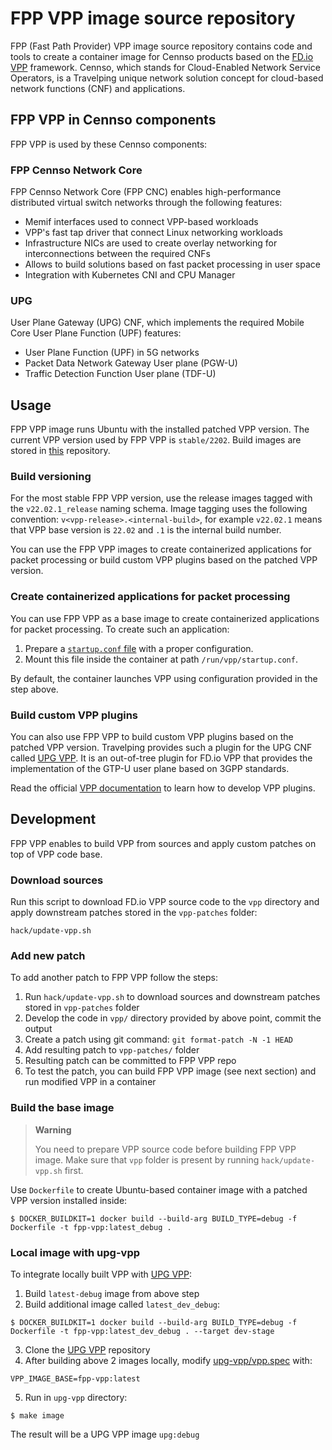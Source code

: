 # FPP VPP image source repository

FPP (Fast Path Provider) VPP image source repository contains code and tools to create a container image for Cennso products
based on the [FD.io VPP](https://s3-docs.fd.io/vpp/22.02/) framework. Cennso, which stands for Cloud-Enabled Network Service
Operators, is a Travelping unique network solution concept for cloud-based network functions (CNF) and applications.

## FPP VPP in Cennso components

FPP VPP is used by these Cennso components:

### FPP Cennso Network Core

FPP Cennso Network Core (FPP CNC) enables high-performance distributed virtual switch networks through the following features:

- Memif interfaces used to connect VPP-based workloads
- VPP's fast tap driver that connect Linux networking workloads
- Infrastructure NICs are used to create overlay networking for interconnections between the required CNFs
- Allows to build solutions based on fast packet processing in user space
- Integration with Kubernetes CNI and CPU Manager

### UPG

User Plane Gateway (UPG) CNF, which implements the required Mobile Core User Plane Function (UPF) features:

- User Plane Function (UPF) in 5G networks
- Packet Data Network Gateway User plane (PGW-U)
- Traffic Detection Function User plane (TDF-U)

## Usage

FPP VPP image runs Ubuntu with the installed patched VPP version. The current VPP version used by FPP VPP is `stable/2202`.
Build images are stored in [this](https://quay.io/repository/travelping/fpp-vpp?tab=tags) repository.

### Build versioning

For the most stable FPP VPP version, use the release images tagged with the `v22.02.1_release` naming schema.
Image tagging uses the following convention: `v<vpp-release>.<internal-build>`, for example `v22.02.1` means that VPP base version is `22.02`
and `.1` is the internal build number.

You can use the FPP VPP images to create containerized applications for packet processing or build custom VPP plugins based on the patched VPP version.

### Create containerized applications for packet processing

You can use FPP VPP as a base image to create containerized applications for packet processing. To create such an application:
1. Prepare a [`startup.conf` file](https://my-vpp-docs.readthedocs.io/en/latest/gettingstarted/users/configuring/startup.html) with a proper configuration.
2. Mount this file inside the container at path `/run/vpp/startup.conf`.

By default, the container launches VPP using configuration provided in the step above.

### Build custom VPP plugins

You can also use FPP VPP to build custom VPP plugins based on the patched VPP version.
Travelping provides such a plugin for the UPG CNF called [UPG VPP](https://github.com/travelping/upg-vpp). It is an out-of-tree plugin for FD.io VPP that provides the implementation of the GTP-U user plane based on 3GPP standards.

Read the official [VPP documentation](https://fdio-vpp.readthedocs.io/en/latest/gettingstarted/developers/add_plugin.html) to learn how to develop VPP plugins.

## Development

FPP VPP enables to build VPP from sources and apply custom patches on top of VPP code base.

### Download sources

Run this script to download FD.io VPP source code to the `vpp` directory and apply downstream patches stored in the `vpp-patches` folder:

```
hack/update-vpp.sh
```

### Add new patch

To add another patch to FPP VPP follow the steps:

1. Run `hack/update-vpp.sh` to download sources and downstream patches stored in `vpp-patches` folder
1. Develop the code in `vpp/` directory provided by above point, commit the output
1. Create a patch using git command: `git format-patch -N -1 HEAD`
1. Add resulting patch to `vpp-patches/` folder
1. Resulting patch can be committed to FPP VPP repo
1. To test the patch, you can build FPP VPP image (see next section) and run modified VPP in a container

### Build the base image

> **Warning**
>
> You need to prepare VPP source code before building FPP VPP image.
> Make sure that `vpp` folder is present by running `hack/update-vpp.sh` first.

Use `Dockerfile` to create Ubuntu-based container image with a patched VPP version installed inside:

```console
$ DOCKER_BUILDKIT=1 docker build --build-arg BUILD_TYPE=debug -f Dockerfile -t fpp-vpp:latest_debug .
```

### Local image with upg-vpp

To integrate locally built VPP with [UPG VPP](https://github.com/travelping/upg-vpp):
1. Build `latest-debug` image from above step
2. Build additional image called `latest_dev_debug`:

```console
$ DOCKER_BUILDKIT=1 docker build --build-arg BUILD_TYPE=debug -f Dockerfile -t fpp-vpp:latest_dev_debug . --target dev-stage
```

3. Clone the [UPG VPP](https://github.com/travelping/upg-vpp) repository
4. After building above 2 images locally, modify [upg-vpp/vpp.spec](https://github.com/travelping/upg-vpp/blob/master/vpp.spec) with:

```
VPP_IMAGE_BASE=fpp-vpp:latest
```

5. Run in `upg-vpp` directory:

```console
$ make image
```

The result will be a UPG VPP image `upg:debug`
